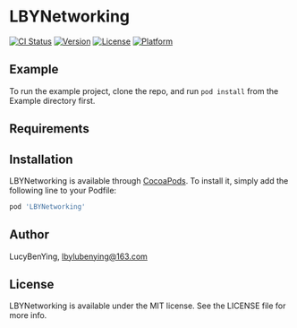 # LBYNetworking

[![CI Status](https://img.shields.io/travis/LucyBenYing/LBYNetworking.svg?style=flat)](https://travis-ci.org/LucyBenYing/LBYNetworking)
[![Version](https://img.shields.io/cocoapods/v/LBYNetworking.svg?style=flat)](https://cocoapods.org/pods/LBYNetworking)
[![License](https://img.shields.io/cocoapods/l/LBYNetworking.svg?style=flat)](https://cocoapods.org/pods/LBYNetworking)
[![Platform](https://img.shields.io/cocoapods/p/LBYNetworking.svg?style=flat)](https://cocoapods.org/pods/LBYNetworking)

## Example

To run the example project, clone the repo, and run `pod install` from the Example directory first.

## Requirements

## Installation

LBYNetworking is available through [CocoaPods](https://cocoapods.org). To install
it, simply add the following line to your Podfile:

```ruby
pod 'LBYNetworking'
```

## Author

LucyBenYing, lbylubenying@163.com

## License

LBYNetworking is available under the MIT license. See the LICENSE file for more info.
